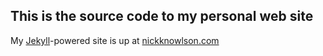 This is the source code to my personal web site
---

My [Jekyll](https://github.com/mojombo/jekyll/wiki)-powered site is up at [nickknowlson.com](http://nickknowlson.com)
